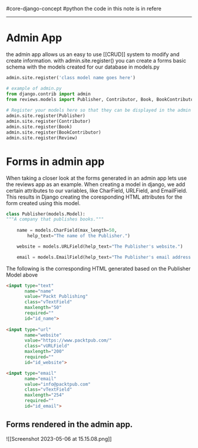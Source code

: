 #core-django-concept #python 
the code in this note is in refere
___
# Admin App
the admin app allows us an easy to use [[CRUD]] system to modify and create information. with admin.site.register() you can create a forms basic schema with the models created for our database in models.py
```python
admin.site.register('class model name goes here')

# example of admin.py
from django.contrib import admin  
from reviews.models import Publisher, Contributor, Book, BookContributor, Review  
  
# Register your models here so that they can be displayed in the admin app  
admin.site.register(Publisher)  
admin.site.register(Contributor)  
admin.site.register(Book)  
admin.site.register(BookContributor)  
admin.site.register(Review)
```

# Forms in admin app
When taking a closer look at the forms generated in an admin app lets use the reviews app as an example. When creating a model in django, we add certain attributes to our variables, like CharField, URLField, and EmailField. This results in Django creating the coresponding HTML attributes for the form created using this model.
```python
class Publisher(models.Model):
"""A company that publishes books."""
    
    name = models.CharField(max_length=50,
	    help_text="The name of the Publisher.")

    website = models.URLField(help_text="The Publisher's website.")

    email = models.EmailField(help_text="The Publisher's email address.")
```

The following is the corresponding HTML generated based on the Publisher Model above
```html
<input type="text" 
	   name="name" 
	   value="Packt Publishing"
	   class="vTextField" 
	   maxlength="50"
	   required=""
	   id="id_name">
	   
<input type="url" 
	   name="website" 
	   value="https://www.packtpub.com/"
	   class="vURLField" 
	   maxlength="200" 
	   required=""
	   id="id_website">            

<input type="email" 
	   name="email" 
	   value="info@packtpub.com"
	   class="vTextField" 
	   maxlength="254" 
	   required=""
	   id="id_email">
```

## Forms rendered in the admin app.
![[Screenshot 2023-05-06 at 15.15.08.png]]